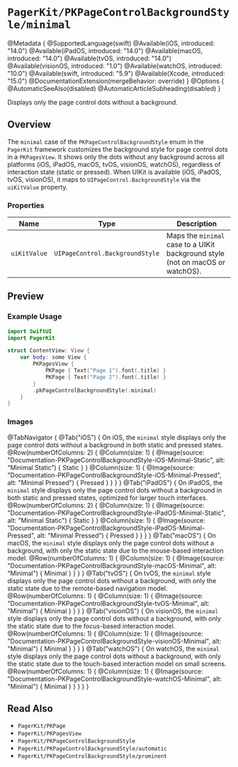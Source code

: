 # ``PagerKit/PKPageControlBackgroundStyle/minimal``

@Metadata {
    @SupportedLanguage(swift)
    @Available(iOS, introduced: "14.0")
    @Available(iPadOS, introduced: "14.0")
    @Available(macOS, introduced: "14.0")
    @Available(tvOS, introduced: "14.0")
    @Available(visionOS, introduced: "1.0")
    @Available(watchOS, introduced: "10.0")
    @Available(swift, introduced: "5.9")
    @Available(Xcode, introduced: "15.0")
    @DocumentationExtension(mergeBehavior: override)
}
@Options {
    @AutomaticSeeAlso(disabled)
    @AutomaticArticleSubheading(disabled)
}

Displays only the page control dots without a background.

## Overview

The `minimal` case of the `PKPageControlBackgroundStyle` enum in the `PagerKit` framework customizes the background style for page control dots in a `PKPagesView`. It shows only the dots without any background across all platforms (iOS, iPadOS, macOS, tvOS, visionOS, watchOS), regardless of interaction state (static or pressed). When UIKit is available (iOS, iPadOS, tvOS, visionOS), it maps to `UIPageControl.BackgroundStyle` via the `uiKitValue` property.

### Properties
| Name | Type | Description |
|------|------|-------------|
| `uiKitValue` | `UIPageControl.BackgroundStyle` | Maps the `minimal` case to a UIKit background style (not on macOS or watchOS). |

## Preview

### Example Usage
```swift
import SwiftUI
import PagerKit

struct ContentView: View {
    var body: some View {
        PKPagesView {
            PKPage { Text("Page 1").font(.title) }
            PKPage { Text("Page 2").font(.title) }
        }
        .pkPageControlBackgroundStyle(.minimal)
    }
}
```

### Images

@TabNavigator {
    @Tab("iOS") {
        On iOS, the `minimal` style displays only the page control dots without a background in both static and pressed states.
        @Row(numberOfColumns: 2) {
            @Column(size: 1) {
                @Image(source: "Documentation-PKPageControlBackgroundStyle-iOS-Minimal-Static", alt: "Minimal Static") {
                    Static
                }
            }
            @Column(size: 1) {
                @Image(source: "Documentation-PKPageControlBackgroundStyle-iOS-Minimal-Pressed", alt: "Minimal Pressed") {
                    Pressed
                }
            }
        }
    }
    @Tab("iPadOS") {
        On iPadOS, the `minimal` style displays only the page control dots without a background in both static and pressed states, optimized for larger touch interfaces.
        @Row(numberOfColumns: 2) {
            @Column(size: 1) {
                @Image(source: "Documentation-PKPageControlBackgroundStyle-iPadOS-Minimal-Static", alt: "Minimal Static") {
                    Static
                }
            }
            @Column(size: 1) {
                @Image(source: "Documentation-PKPageControlBackgroundStyle-iPadOS-Minimal-Pressed", alt: "Minimal Pressed") {
                    Pressed
                }
            }
        }
    }
    @Tab("macOS") {
        On macOS, the `minimal` style displays only the page control dots without a background, with only the static state due to the mouse-based interaction model.
        @Row(numberOfColumns: 1) {
            @Column(size: 1) {
                @Image(source: "Documentation-PKPageControlBackgroundStyle-macOS-Minimal", alt: "Minimal") {
                    Minimal
                }
            }
        }
    }
    @Tab("tvOS") {
        On tvOS, the `minimal` style displays only the page control dots without a background, with only the static state due to the remote-based navigation model.
        @Row(numberOfColumns: 1) {
            @Column(size: 1) {
                @Image(source: "Documentation-PKPageControlBackgroundStyle-tvOS-Minimal", alt: "Minimal") {
                    Minimal
                }
            }
        }
    }
    @Tab("visionOS") {
        On visionOS, the `minimal` style displays only the page control dots without a background, with only the static state due to the focus-based interaction model.
        @Row(numberOfColumns: 1) {
            @Column(size: 1) {
                @Image(source: "Documentation-PKPageControlBackgroundStyle-visionOS-Minimal", alt: "Minimal") {
                    Minimal
                }
            }
        }
    }
    @Tab("watchOS") {
        On watchOS, the `minimal` style displays only the page control dots without a background, with only the static state due to the touch-based interaction model on small screens.
        @Row(numberOfColumns: 1) {
            @Column(size: 1) {
                @Image(source: "Documentation-PKPageControlBackgroundStyle-watchOS-Minimal", alt: "Minimal") {
                    Minimal
                }
            }
        }
    }
}

## Read Also
- ``PagerKit/PKPage``
- ``PagerKit/PKPagesView``
- ``PagerKit/PKPageControlBackgroundStyle``
- ``PagerKit/PKPageControlBackgroundStyle/automatic``
- ``PagerKit/PKPageControlBackgroundStyle/prominent``
